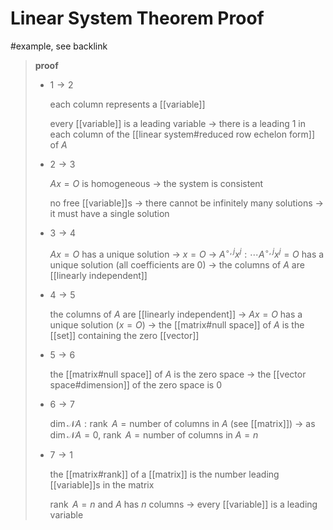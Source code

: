 # Linear System Theorem Proof

#example, see backlink

> **proof**
>
> - $1 \to 2$
>
>   each column represents a [[variable]]
>
>   every [[variable]] is a leading variable $\to$ there is a leading $1$ in each column of the [[linear system#reduced row echelon form]] of $A$
>
> - $2 \to 3$
>
>   $Ax = O$ is homogeneous $\to$ the system is consistent
>
>   no free [[variable]]s $\to$ there cannot be infinitely many solutions $\to$ it must have a single solution
>
> - $3 \to 4$
>
>   $Ax = O$ has a unique solution $\to$ $x = O$ $\to$ $A^{\circ, j}x^j : \cdots A^{\circ, j}x^j = O$ has a unique solution (all coefficients are $0$) $\to$ the columns of $A$ are [[linearly independent]]
>
> - $4 \to 5$
>
>   the columns of $A$ are [[linearly independent]] $\to$ $Ax = O$ has a unique solution ($x = O$) $\to$ the [[matrix#null space]] of $A$ is the [[set]] containing the zero [[vector]]
>
> - $5 \to 6$
>
>   the [[matrix#null space]] of $A$ is the zero space $\to$ the [[vector space#dimension]] of the zero space is $0$
>
> - $6 \to 7$
>
>   $\dim \mathcal N A : \operatorname{rank}\ A = \text{number of columns in } A$ (see [[matrix]]) $\to$ as $\dim \mathcal N A = 0$, $\operatorname{rank}\ A = \text{number of columns in } A = n$
>
> - $7 \to 1$
>
>   the [[matrix#rank]] of a [[matrix]] is the number leading [[variable]]s in the matrix
>
>   $\operatorname{rank}\ A = n$ and $A$ has $n$ columns $\to$ every [[variable]] is a leading variable
